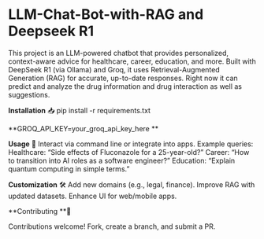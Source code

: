 # LLM-Chat-Bot-with-RAG and Deepseek R1

This project is an LLM-powered chatbot that provides personalized, context-aware advice for healthcare, career, education, and more. Built with DeepSeek R1 (via Ollama) and Groq, it uses Retrieval-Augmented Generation (RAG) for accurate, up-to-date responses.
Right now it can predict and analyze the drug information and drug interaction as well as suggestions. 


**Installation** 📥
pip install -r requirements.txt 



**GROQ_API_KEY=your_groq_api_key_here ** 


**Usage** 🚀
Interact via command line or integrate into apps. Example queries:
Healthcare: “Side effects of Fluconazole for a 25-year-old?”
Career: “How to transition into AI roles as a software engineer?”
Education: “Explain quantum computing in simple terms.”


**Customization** 🛠️
Add new domains (e.g., legal, finance).
Improve RAG with updated datasets.
Enhance UI for web/mobile apps.



**Contributing **🤝

Contributions welcome! Fork, create a branch, and submit a PR.

